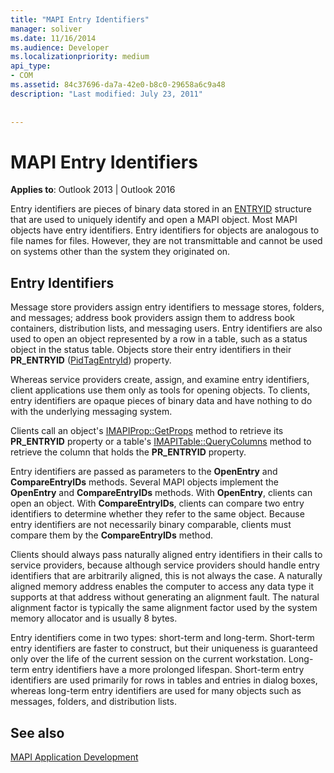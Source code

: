 ```yaml
---
title: "MAPI Entry Identifiers"
manager: soliver
ms.date: 11/16/2014
ms.audience: Developer
ms.localizationpriority: medium
api_type:
- COM
ms.assetid: 84c37696-da7a-42e0-b8c0-29658a6c9a48
description: "Last modified: July 23, 2011"
 
 
---
```


# MAPI Entry Identifiers

  
  
**Applies to**: Outlook 2013 | Outlook 2016 
  
Entry identifiers are pieces of binary data stored in an [ENTRYID](entryid.md) structure that are used to uniquely identify and open a MAPI object. Most MAPI objects have entry identifiers. Entry identifiers for objects are analogous to file names for files. However, they are not transmittable and cannot be used on systems other than the system they originated on. 
  
## Entry Identifiers

Message store providers assign entry identifiers to message stores, folders, and messages; address book providers assign them to address book containers, distribution lists, and messaging users. Entry identifiers are also used to open an object represented by a row in a table, such as a status object in the status table. Objects store their entry identifiers in their **PR_ENTRYID** ([PidTagEntryId](pidtagentryid-canonical-property.md)) property. 
  
Whereas service providers create, assign, and examine entry identifiers, client applications use them only as tools for opening objects. To clients, entry identifiers are opaque pieces of binary data and have nothing to do with the underlying messaging system. 
  
Clients call an object's [IMAPIProp::GetProps](imapiprop-getprops.md) method to retrieve its **PR_ENTRYID** property or a table's [IMAPITable::QueryColumns](imapitable-querycolumns.md) method to retrieve the column that holds the **PR_ENTRYID** property. 
  
Entry identifiers are passed as parameters to the **OpenEntry** and **CompareEntryIDs** methods. Several MAPI objects implement the **OpenEntry** and **CompareEntryIDs** methods. With **OpenEntry**, clients can open an object. With **CompareEntryIDs**, clients can compare two entry identifiers to determine whether they refer to the same object. Because entry identifiers are not necessarily binary comparable, clients must compare them by the **CompareEntryIDs** method. 
  
Clients should always pass naturally aligned entry identifiers in their calls to service providers, because although service providers should handle entry identifiers that are arbitrarily aligned, this is not always the case. A naturally aligned memory address enables the computer to access any data type it supports at that address without generating an alignment fault. The natural alignment factor is typically the same alignment factor used by the system memory allocator and is usually 8 bytes.
  
Entry identifiers come in two types: short-term and long-term. Short-term entry identifiers are faster to construct, but their uniqueness is guaranteed only over the life of the current session on the current workstation. Long-term entry identifiers have a more prolonged lifespan. Short-term entry identifiers are used primarily for rows in tables and entries in dialog boxes, whereas long-term entry identifiers are used for many objects such as messages, folders, and distribution lists.
  
## See also



[MAPI Application Development](mapi-application-development.md)

